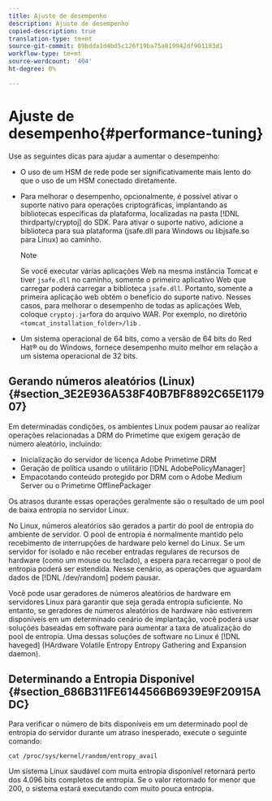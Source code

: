 ```yaml
---
title: Ajuste de desempenho
description: Ajuste de desempenho
copied-description: true
translation-type: tm+mt
source-git-commit: 89bdda1d4bd5c126f19ba75a819942df901183d1
workflow-type: tm+mt
source-wordcount: '404'
ht-degree: 0%

---
```



# Ajuste de desempenho{#performance-tuning}

Use as seguintes dicas para ajudar a aumentar o desempenho:

* O uso de um HSM de rede pode ser significativamente mais lento do que o uso de um HSM conectado diretamente.
* Para melhorar o desempenho, opcionalmente, é possível ativar o suporte nativo para operações criptográficas, implantando as bibliotecas específicas da plataforma, localizadas na pasta [!DNL thirdparty/cryptoj] do SDK. Para ativar o suporte nativo, adicione a biblioteca para sua plataforma (jsafe.dll para Windows ou libjsafe.so para Linux) ao caminho.

   >[!NOTE]
   >
   >Se você executar várias aplicações Web na mesma instância Tomcat e tiver `jsafe.dll` no caminho, somente o primeiro aplicativo Web que carregar poderá carregar a biblioteca `jsafe.dll`. Portanto, somente a primeira aplicação web obtém o benefício do suporte nativo. Nesses casos, para melhorar o desempenho de todas as aplicações Web, coloque `cryptoj.jar`fora do arquivo WAR. Por exemplo, no diretório `<tomcat_installation_folder>/lib` .

* Um sistema operacional de 64 bits, como a versão de 64 bits do Red Hat® ou do Windows, fornece desempenho muito melhor em relação a um sistema operacional de 32 bits.

## Gerando números aleatórios (Linux) {#section_3E2E936A538F40B7BF8892C65E117907}

Em determinadas condições, os ambientes Linux podem pausar ao realizar operações relacionadas a DRM do Primetime que exigem geração de número aleatório, incluindo:

* Inicialização do servidor de licença Adobe Primetime DRM
* Geração de política usando o utilitário [!DNL AdobePolicyManager]
* Empacotando conteúdo protegido por DRM com o Adobe Medium Server ou o Primetime OfflinePackager

Os atrasos durante essas operações geralmente são o resultado de um pool de baixa entropia no servidor Linux.

No Linux, números aleatórios são gerados a partir do pool de entropia do ambiente de servidor. O pool de entropia é normalmente mantido pelo recebimento de interrupções de hardware pelo kernel do Linux. Se um servidor for isolado e não receber entradas regulares de recursos de hardware (como um mouse ou teclado), a espera para recarregar o pool de entropia poderá ser estendida. Nesse cenário, as operações que aguardam dados de [!DNL /dev/random] podem pausar.

Você pode usar geradores de números aleatórios de hardware em servidores Linux para garantir que seja gerada entropia suficiente. No entanto, se geradores de números aleatórios de hardware não estiverem disponíveis em um determinado cenário de implantação, você poderá usar soluções baseadas em software para aumentar a taxa de atualização do pool de entropia. Uma dessas soluções de software no Linux é [!DNL haveged] (HArdware Volatile Entropy Entropy Gathering and Expansion daemon).

## Determinando a Entropia Disponível {#section_686B311FE6144566B6939E9F20915ADC}

Para verificar o número de bits disponíveis em um determinado pool de entropia do servidor durante um atraso inesperado, execute o seguinte comando:

```
cat /proc/sys/kernel/random/entropy_avail 
```

Um sistema Linux saudável com muita entropia disponível retornará perto dos 4.096 bits completos de entropia. Se o valor retornado for menor que 200, o sistema estará executando com muito pouca entropia.
